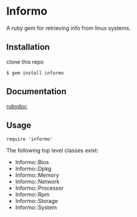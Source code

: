# Informo 

A ruby gem for retrieving info from linux systems.

## Installation

clone this repo

```
$ gem install informo
```

## Documentation

[rubydoc](http://rubydoc.info/gems/informo/frames)

## Usage

```
require 'informo'
```

The following top level classes exist:

- Informo::Bios
- Informo::Dpkg
- Informo::Memory
- Informo::Network
- Informo::Processor
- Informo::Rpm
- Informo::Storage
- Informo::System



